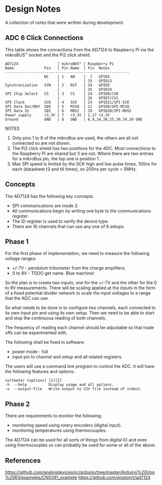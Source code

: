 # Design Notes

A collection of notes that were written during development.

## ADC 6 Click Connections

This table shows the connections from the AD7124 to Raspberry Pi via the
mikroBUS™ socket and the Pi2 click shield.

    AD7124                  | mikroBUS™ | Raspberry Pi
    Name              Pin   | Pin Name  | Pin  Notes
    ---------------------------------------------------------
                      NC    | 1   AN    |  7   GPIO4
                            |           | 33   GPIO13
    Synchronization   SYN   | 2   RST   | 29   GPIO5
                            |           | 35   GPIO19
    SPI Chip Select   CS    | 3   CS    | 24   GPIO8/CS0
                            |           | 26   GPIO7/CS1
    SPI Clock         SCK   | 4   SCK   | 23   GPIO11/SPI-SCK
    SPI Data Out/RDY  SDO   | 5   MISO  | 21   GPIO9/SPI-MISO
    SPI Data In       SDI   | 6   MOSI  | 19   GPIO10/SPI-MOSI
    Power supply      +3.3V | 7   +3.3V | 1,17 +3.3V
    Ground            GND   | 8   GND   | 6,9,14,20,25,30,34,39 GND

NOTES

1. Only pins 1 to 8 of the mikroBus are used, the others are all not
connected so are not shown.
1. The Pi2 click shield has two positions for the ADC.  Most connections
to the Raspberry Pi are shared but 3 are not.  Where there are two
entries for a mikroBus pin, the top one is position 1.
1. Max SPI speed is limited by the SCK high and low pulse times, 100ns
for each (datasheet t3 and t4 times), so 200ns per cycle = 5MHz.

## Concepts

The AD7124 has the following key concepts.

* SPI communications are mode 3.
* All communications begin by writing one byte to the communications
register.
* The ID register is used to verify the device type.
* There are 16 channels that can use any one of 8 setups.

## Phase 1

For the first phase of implementation, we need to measure the following voltage
ranges:

* +/-7V - pendulum tribometer from the charge amplifiers.
* 0 to 9V - TODO get name. Blue machine!

So the plan is to create two inputs, one for the +/-7V and the other for the
0 to 9V measurements.  There will be scaling applied at the inputs in the form
of a fixed potential divider network to scale the input voltages to a range
that the ADC can use.

So what needs to be done is to configure two channels, each connected to
its own input pin and using its own setup.  Then we need to be able to start
and stop the continuous reading of both channels.

The frequency of reading each channel should be adjustable so that trade offs
can be experimented with.

The following shall be fixed in software:

* power mode - full
* input pin to channel and setup and all related registers.

The users will use a command line program to control the ADC. It will have the
following features and options:

    voltmeter [options] [1][2]
    -h  --help          Display usage and all options.
    -o  --output-file   Write output to CSV file instead of stdout.

## Phase 2

There are requirements to monitor the following:

* monitoring speed using rotary encoders (digital input).
* monitoring temperatures using thermocouples.

The AD7124 can be used for all sorts of things from digital IO and even using
thermocouples so can probably be used for some or all of the above.

## References

<https://github.com/analogdevicesinc/arduino/tree/master/Arduino%20Uno%20R3/examples/CN0391_example>
<https://github.com/epsilonrt/ad7124>

